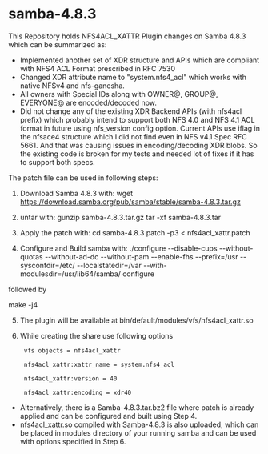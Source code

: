 # samba-4.8.3
This Repository holds NFS4ACL_XATTR Plugin changes on Samba 4.8.3 which can be summarized as:

* Implemented another set of XDR structure and APIs which are compliant with NFS4 ACL Format prescribed in RFC 7530
* Changed XDR attribute name to "system.nfs4_acl" which works with native NFSv4 and nfs-ganesha.
* All owners with Special IDs along with OWNER@, GROUP@, EVERYONE@ are encoded/decoded now.
* Did not change any of the existing XDR Backend APIs (with nfs4acl prefix) which probably intend to support both NFS 4.0 and NFS 4.1 ACL format in future using nfs_version config option. Current APIs use iflag in the nfsace4 structure which I did not find even in NFS v4.1 Spec RFC 5661. And that was causing issues in encoding/decoding XDR blobs. So the existing code is broken for my tests and needed lot of fixes if it has to support both specs.


The patch file can be used in following steps:

1. Download Samba 4.8.3 with:
wget https://download.samba.org/pub/samba/stable/samba-4.8.3.tar.gz  

2. untar with: 
gunzip samba-4.8.3.tar.gz 
tar -xf samba-4.8.3.tar

3. Apply the patch with: 
cd samba-4.8.3
patch -p3 < nfs4acl_xattr.patch

4. Configure and Build samba with: 
./configure --disable-cups --without-quotas --without-ad-dc --without-pam --enable-fhs --prefix=/usr --sysconfdir=/etc/ --localstatedir=/var --with-modulesdir=/usr/lib64/samba/ configure

followed by 

make -j4

5. The plugin will be available at bin/default/modules/vfs/nfs4acl_xattr.so 

6. While creating the share use following options

        vfs objects = nfs4acl_xattr
	
        nfs4acl_xattr:xattr_name = system.nfs4_acl
	
        nfs4acl_xattr:version = 40
	
        nfs4acl_xattr:encoding = xdr40
        


* Alternatively, there is a Samba-4.8.3.tar.bz2 file where patch is already applied and can be configured and built using Step 4.
* nfs4acl_xattr.so compiled with Samba-4.8.3 is also uploaded, which can be placed in modules directory of your running samba and can be used with options specified in Step 6. 







